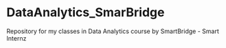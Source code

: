 # DataAnalytics_SmarBridge
Repository for my classes in Data Analytics course by SmartBridge - Smart Internz
